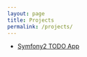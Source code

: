 ```yaml
---
layout: page
title: Projects
permalink: /projects/
---
```


* [Symfony2 TODO App](http://krunoknego.github.io/Todo-App-Symfony2)

